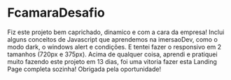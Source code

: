 # FcamaraDesafio

Fiz este projeto bem caprichado, dinamico e com a cara da empresa!
Inclui alguns conceitos de Javascript que aprendemos na imersaoDev, como o modo dark, o windows alert e condições.
E tentei fazer o responsivo em 2 tamanhos (720px e 375px).
Acima de qualquer coisa, aprendi e pratiquei muito fazendo este projeto em 13 dias, foi uma vitoria fazer esta Landing Page completa sozinha! 
Obrigada pela oportunidade!

